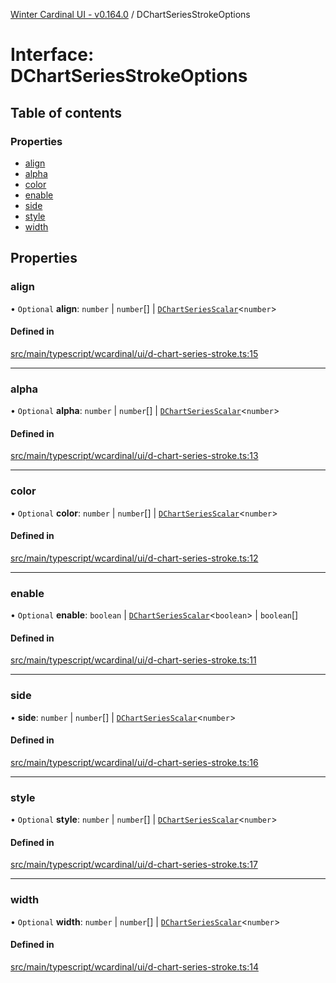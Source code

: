 [Winter Cardinal UI - v0.164.0](../index.md) / DChartSeriesStrokeOptions

# Interface: DChartSeriesStrokeOptions

## Table of contents

### Properties

- [align](DChartSeriesStrokeOptions.md#align)
- [alpha](DChartSeriesStrokeOptions.md#alpha)
- [color](DChartSeriesStrokeOptions.md#color)
- [enable](DChartSeriesStrokeOptions.md#enable)
- [side](DChartSeriesStrokeOptions.md#side)
- [style](DChartSeriesStrokeOptions.md#style)
- [width](DChartSeriesStrokeOptions.md#width)

## Properties

### align

• `Optional` **align**: `number` \| `number`[] \| [`DChartSeriesScalar`](../index.md#dchartseriesscalar)<`number`\>

#### Defined in

[src/main/typescript/wcardinal/ui/d-chart-series-stroke.ts:15](https://github.com/winter-cardinal/winter-cardinal-ui/blob/v0.164.0/src/main/typescript/wcardinal/ui/d-chart-series-stroke.ts#L15)

___

### alpha

• `Optional` **alpha**: `number` \| `number`[] \| [`DChartSeriesScalar`](../index.md#dchartseriesscalar)<`number`\>

#### Defined in

[src/main/typescript/wcardinal/ui/d-chart-series-stroke.ts:13](https://github.com/winter-cardinal/winter-cardinal-ui/blob/v0.164.0/src/main/typescript/wcardinal/ui/d-chart-series-stroke.ts#L13)

___

### color

• `Optional` **color**: `number` \| `number`[] \| [`DChartSeriesScalar`](../index.md#dchartseriesscalar)<`number`\>

#### Defined in

[src/main/typescript/wcardinal/ui/d-chart-series-stroke.ts:12](https://github.com/winter-cardinal/winter-cardinal-ui/blob/v0.164.0/src/main/typescript/wcardinal/ui/d-chart-series-stroke.ts#L12)

___

### enable

• `Optional` **enable**: `boolean` \| [`DChartSeriesScalar`](../index.md#dchartseriesscalar)<`boolean`\> \| `boolean`[]

#### Defined in

[src/main/typescript/wcardinal/ui/d-chart-series-stroke.ts:11](https://github.com/winter-cardinal/winter-cardinal-ui/blob/v0.164.0/src/main/typescript/wcardinal/ui/d-chart-series-stroke.ts#L11)

___

### side

• **side**: `number` \| `number`[] \| [`DChartSeriesScalar`](../index.md#dchartseriesscalar)<`number`\>

#### Defined in

[src/main/typescript/wcardinal/ui/d-chart-series-stroke.ts:16](https://github.com/winter-cardinal/winter-cardinal-ui/blob/v0.164.0/src/main/typescript/wcardinal/ui/d-chart-series-stroke.ts#L16)

___

### style

• `Optional` **style**: `number` \| `number`[] \| [`DChartSeriesScalar`](../index.md#dchartseriesscalar)<`number`\>

#### Defined in

[src/main/typescript/wcardinal/ui/d-chart-series-stroke.ts:17](https://github.com/winter-cardinal/winter-cardinal-ui/blob/v0.164.0/src/main/typescript/wcardinal/ui/d-chart-series-stroke.ts#L17)

___

### width

• `Optional` **width**: `number` \| `number`[] \| [`DChartSeriesScalar`](../index.md#dchartseriesscalar)<`number`\>

#### Defined in

[src/main/typescript/wcardinal/ui/d-chart-series-stroke.ts:14](https://github.com/winter-cardinal/winter-cardinal-ui/blob/v0.164.0/src/main/typescript/wcardinal/ui/d-chart-series-stroke.ts#L14)
